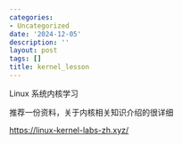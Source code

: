 ```yaml
---
categories:
- Uncategorized
date: '2024-12-05'
description: ''
layout: post
tags: []
title: kernel_lesson
---
```


Linux 系统内核学习

推荐一份资料，关于内核相关知识介绍的很详细


https://linux-kernel-labs-zh.xyz/
